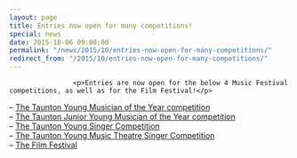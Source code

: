 ```yaml
---
layout: page
title: Entries now open for many competitions!
special: news
date: 2015-10-06 09:00:00
permalink: "/news/2015/10/entries-now-open-for-many-competitions/"
redirect_from: "/2015/10/entries-now-open-for-many-competitions/"
---
```

<section>

                    
                    <p>Entries are now open for the below 4 Music Festival competitions, as well as for the Film Festival!</p>
<p>&#8211; <a href="http://www.tauntonfestival.org.uk/events/music-festival/taunton-young-musician/">The Taunton Young Musician of the Year competition</a><br />
&#8211; <a href="http://www.tauntonfestival.org.uk/events/music-festival/taunton-junior-young-musician/">The Taunton Junior Young Musician of the Year competition</a><br />
&#8211; <a href="http://www.tauntonfestival.org.uk/events/music-festival/taunton-young-singer/">The Taunton Young Singer Competition</a><br />
&#8211; <a href="http://www.tauntonfestival.org.uk/events/music-festival/taunton-young-music-theatre-singer/">The Taunton Young Music Theatre Singer Competition</a><br />
&#8211; <a href="http://www.tauntonfestival.org.uk/events/film-festival/">The Film Festival</a></p>

                
</section>
